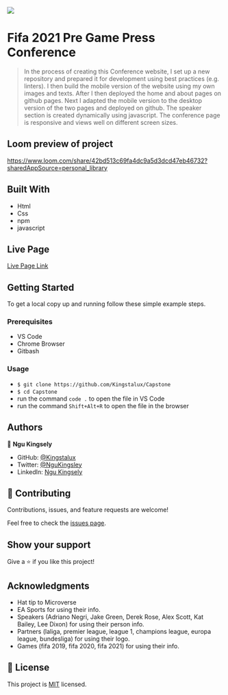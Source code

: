 
![](https://img.shields.io/badge/Microverse-blueviolet)

# Fifa 2021 Pre Game Press Conference

>In the process of creating this Conference website, I set up a new repository and prepared it for development using best practices (e.g. linters). I then build the mobile version of the website using my own images and texts. After I then deployed the home and about pages on github pages.
Next I adapted the mobile version to the desktop version of the two pages and deployed on github.
The speaker section is created dynamically using javascript. The conference page is responsive and views well on different screen sizes.

## Loom preview of project
https://www.loom.com/share/42bd513c69fa4dc9a5d3dcd47eb46732?sharedAppSource=personal_library




## Built With

- Html
- Css
- npm
- javascript

## Live Page

[Live Page Link](https://kingstalux.github.io/Capstone/)

## Getting Started

To get a local copy up and running follow these simple example steps.

### Prerequisites

- VS Code
- Chrome Browser
- Gitbash


### Usage
- `$ git clone https://github.com/Kingstalux/Capstone`
- `$ cd Capstone`
- run the command `code .` to open the file in VS Code
- run the command `Shift+Alt+R` to open the file in the browser


## Authors

👤 **Ngu Kingsely**

- GitHub: [@Kingstalux](https://github.com/Kingstalux)
- Twitter: [@NguKingsley](https://twitter.com/NguKingsley)
- LinkedIn: [Ngu Kingsely](https://www.linkedin.com/in/ngu-kingsely-junior-cho-974b60136/)



## 🤝 Contributing

Contributions, issues, and feature requests are welcome!

Feel free to check the [issues page](https://github.com/Kingstalux/Capstone/issues).

## Show your support

Give a ⭐️ if you like this project!

## Acknowledgments

- Hat tip to Microverse
- EA Sports for using their info.
- Speakers (Adriano Negri, Jake Green, Derek Rose, Alex Scott, Kat Bailey, Lee Dixon) for using their person info.
- Partners (laliga, premier league, league 1, champions league, europa league, bundesliga) for using their logo.
- Games (fifa 2019, fifa 2020, fifa 2021) for using their info.

## 📝 License

This project is [MIT](./MIT.md) licensed.

